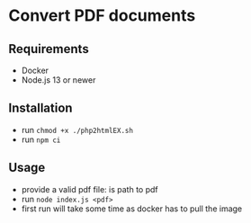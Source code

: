 
# Convert PDF documents

## Requirements

* Docker
* Node.js 13 or newer

## Installation

* run `chmod +x ./php2htmlEX.sh`
* run `npm ci`

## Usage

* provide a valid pdf file: <pdf> is path to pdf
* run `node index.js <pdf>`
* first run will take some time as docker has to pull the image